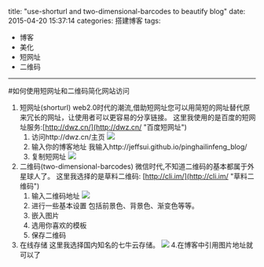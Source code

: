 title: "use-shorturl and two-dimensional-barcodes to beautify blog"
date: 2015-04-20 15:37:14
categories: 搭建博客
tags:

- 博客
- 美化
- 短网址
- 二维码


---

#如何使用短网址和二维码简化网站访问

1. 短网址(shorturl)
	web2.0时代的潮流,借助短网址您可以用简短的网址替代原来冗长的网址，让使用者可以更容易的分享链接。
   这里我使用的是百度的短网址服务:[http://dwz.cn/](http://dwz.cn/ "百度短网址")
   1. 访问http://dwz.cn/主页
   ![](http://7xindo.com1.z0.glb.clouddn.com/百度短网址.png)
   2. 输入你的博客地址
   我输入http://jeffsui.github.io/pinghailinfeng_blog/
   3. 复制短网址
   ![](http://7xindo.com1.z0.glb.clouddn.com/百度短网址生成.png)
2. 二维码(two-dimensional-barcodes)
   微信时代,不知道二维码的基本都属于外星球人了。
   这里我选择的是草料二维码:
   [http://cli.im/](http://cli.im/ "草料二维码")
   1. 输入二维码地址
   ![](http://7xindo.com1.z0.glb.clouddn.com/在线二维码输入地址.jpg)
   2. 进行一些基本设置
   包括前景色、背景色、渐变色等等。
   3. 嵌入图片
   4. 选用你喜欢的模板
   5. 保存二维码
3. 在线存储
   这里我选择国内知名的七牛云存储。
	![](http://7xindo.com1.z0.glb.clouddn.com/云存储图片.jpg)
4.在博客中引用图片地址就可以了